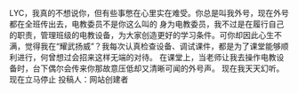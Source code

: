 LYC，我真的不想说你，但有些事憋在心里实在难受。你总是叫我外号，现在外号都在全班传出去，电教委员不是你这么叫的
身为电教委员，我不过是在履行自己的职责，管理班级的电教设备，为大家创造更好的学习条件。可你却因此心生不满，觉得我在“耀武扬威”？我每次认真检查设备、调试课件，都是为了课堂能够顺利进行，何曾想过会招来这样无端的对待。
 在课堂上，当老师让我去操作电教设备时，台下偶尔会传来你那故意压低却又清晰可闻的外号声。
现在我天天幻听。
现在立马停止
投稿人：网站创建者
